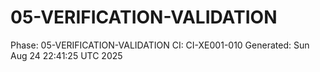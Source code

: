 # 05-VERIFICATION-VALIDATION
Phase: 05-VERIFICATION-VALIDATION
CI: CI-XE001-010
Generated: Sun Aug 24 22:41:25 UTC 2025
